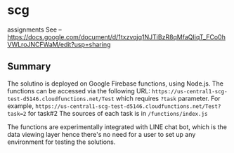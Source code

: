 # scg
assignments
See – https://docs.google.com/document/d/1txzvqjq1NJTiBzR8qMfaQIiqT_FCo0hVWLroJNCFWaM/edit?usp=sharing
## Summary
The solutino is deployed on Google Firebase functions, using Node.js. The functions can be accessed via the following URL: `https://us-central1-scg-test-d5146.cloudfunctions.net/Test` which requires `?task` parameter.
For example, `https://us-central1-scg-test-d5146.cloudfunctions.net/Test?task=2` for task#2
The sources of each task is in `/functions/index.js`

The functions are experimentally integrated with LINE chat bot, which is the data viewing layer hence there's no need for a user to set up any environment for testing the solutions.
